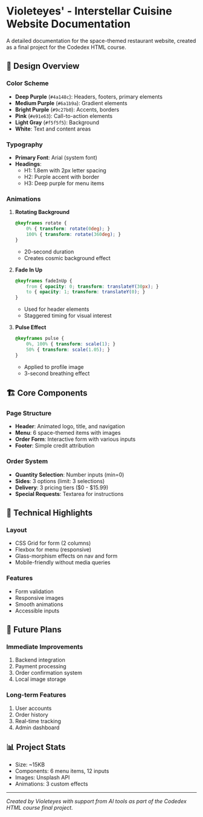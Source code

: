 # Violeteyes' - Interstellar Cuisine Website Documentation

A detailed documentation for the space-themed restaurant website, created as a final project for the Codedex HTML course.

## 🎨 Design Overview

### Color Scheme
- **Deep Purple** (`#4a148c`): Headers, footers, primary elements
- **Medium Purple** (`#6a1b9a`): Gradient elements
- **Bright Purple** (`#9c27b0`): Accents, borders
- **Pink** (`#e91e63`): Call-to-action elements
- **Light Gray** (`#f5f5f5`): Background
- **White**: Text and content areas

### Typography
- **Primary Font**: Arial (system font)
- **Headings**: 
  - H1: 1.8em with 2px letter spacing
  - H2: Purple accent with border
  - H3: Deep purple for menu items

### Animations
1. **Rotating Background**
   ```css
   @keyframes rotate {
       0% { transform: rotate(0deg); }
       100% { transform: rotate(360deg); }
   }
   ```
   - 20-second duration
   - Creates cosmic background effect

2. **Fade In Up**
   ```css
   @keyframes fadeInUp {
       from { opacity: 0; transform: translateY(30px); }
       to { opacity: 1; transform: translateY(0); }
   }
   ```
   - Used for header elements
   - Staggered timing for visual interest

3. **Pulse Effect**
   ```css
   @keyframes pulse {
       0%, 100% { transform: scale(1); }
       50% { transform: scale(1.05); }
   }
   ```
   - Applied to profile image
   - 3-second breathing effect

## 🏗️ Core Components

### Page Structure
- **Header**: Animated logo, title, and navigation
- **Menu**: 6 space-themed items with images
- **Order Form**: Interactive form with various inputs
- **Footer**: Simple credit attribution

### Order System
- **Quantity Selection**: Number inputs (min=0)
- **Sides**: 3 options (limit: 3 selections)
- **Delivery**: 3 pricing tiers ($0 - $15.99)
- **Special Requests**: Textarea for instructions

## 🎯 Technical Highlights

### Layout
- CSS Grid for form (2 columns)
- Flexbox for menu (responsive)
- Glass-morphism effects on nav and form
- Mobile-friendly without media queries

### Features
- Form validation
- Responsive images
- Smooth animations
- Accessible inputs

## 🚀 Future Plans

### Immediate Improvements
1. Backend integration
2. Payment processing
3. Order confirmation system
4. Local image storage

### Long-term Features
1. User accounts
2. Order history
3. Real-time tracking
4. Admin dashboard

## 📊 Project Stats
- Size: ~15KB
- Components: 6 menu items, 12 inputs
- Images: Unsplash API
- Animations: 3 custom effects

---

*Created by Violeteyes with support from AI tools as part of the Codedex HTML course final project.*
